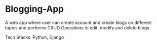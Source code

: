 # Blogging-App
A web app where user can create account and create blogs on different topics and performs CRUD Operations to edit, modify and delete blogs.

Tech Stacks: Python, Django
